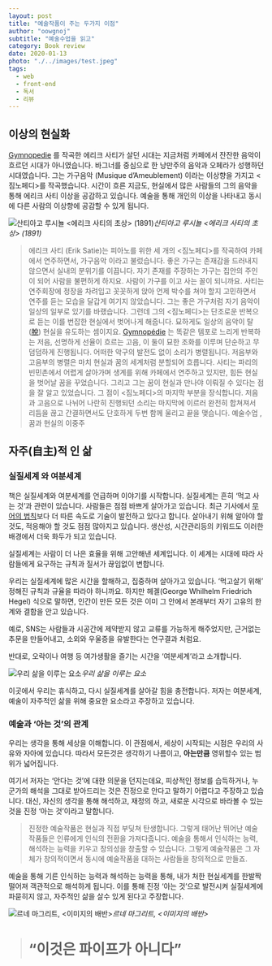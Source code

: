 ```yaml
---
layout: post
title: "예술작품이 주는 두가지 이점"
author: "oowgnoj"
subtitle: "예술수업을 읽고"
category: Book review
date: 2020-01-13
photo: "./../images/test.jpeg"
tags:
  - web
  - front-end
  - 독서
  - 리뷰
---
```



## 이상의 현실화

[Gymnopedie](https://www.youtube.com/watch?v=S-Xm7s9eGxU) 를 작곡한 에리크 사티가 살던 시대는 지금처럼 카페에서 잔잔한 음악이 흐르던 시대가 아니였습니다. 바그너를 중심으로 한 낭만주의 음악과 오페라가 성행하던 시대였습니다. 그는 가구음악 (Musique d’Ameublement) 이라는 이상향을 가지고 <짐노페디>를 작곡했습니다. 시간이 흐른 지금도, 현실에서 많은 사람들의 그의 음악을 통해 에리크 사티 이상을 공감하고 있습니다. 예술을 통해 개인의 이상을 나타내고 동시에 다른 사람의 이상향에 공감할 수 있게 됩니다.

![산티아고 루시뇰 <에리크 사티의 초상> (1891)](https://cdn-images-1.medium.com/max/2000/1*a3edvTnW3FWRALm-9A6x5Q.jpeg)*산티아고 루시뇰 <에리크 사티의 초상> (1891)*
> 에리크 사티 (Erik Satie)는 피아노를 위한 세 개의 <짐노페디>를 작곡하여 카페에서 연주하면서, 가구음악 이라고 불렀습니다. 좋은 가구는 존재감을 드러내지 않으면서 실내의 분위기를 이끕니다. 자기 존재를 주장하는 가구는 집안의 주인이 되어 사람을 불편하게 하지요. 사람이 가구를 이고 사는 꼴이 되니까요. 사티는 연주회장에 정장을 차려입고 꼿꼿하게 앉아 언제 박수를 쳐야 할지 고민하면서 연주를 듣는 모습을 달갑게 여기지 않았습니다. 그는 좋은 가구처럼 자기 음악이 일상의 일부로 있기를 바랬습니다.
> 그런데 그의 <짐노페디>는 단조로운 반복으로 듣는 이를 번잡한 현실에서 벗어나게 해줍니다. 묘하게도 일상의 음악이 탈([脫](https://small.dic.daum.net/word/view.do?wordid=hhw000008084&supid=hhu000008087)) 현실을 유도하는 셈이지요.
> [Gymnopédie](https://www.youtube.com/watch?v=S-Xm7s9eGxU) 는 똑같은 템포로 느리게 반복하는 저음, 선명하게 선율이 흐르는 고음, 이 둘이 묘한 조화를 이루며 단순하고 무덤덤하게 진행됩니다. 어떠한 악구의 발전도 없이 소리가 병렬됩니다. 저음부와 고음부의 병렬은 마치 현실과 꿈의 세계처럼 분할되어 흐릅니다.
> 사티는 파리의 빈민촌에서 어렵게 살아가며 생계를 위해 카페에서 연주하고 있지만, 힘든 현실을 벗어날 꿈을 꾸었습니다. 그리고 그는 꿈이 현실과 만나야 이뤄질 수 있다는 점을 잘 알고 있었습니다. 그 점이 <짐노페디>의 마지막 부분을 장식합니다.
> 저음과 고음으로 나뉘어 나란히 진행되던 소리는 마지막에 이르러 완전히 합쳐져서 리듬을 끊고 간결하면서도 단호하게 두번 함께 울리고 끝을 맺습니다.
> 예술수업 ,꿈과 현실의 이중주

## 자주(自主)적 인 삶

### 실질세계 와 여분세계

책은 실질세계와 여분세계를 언급하며 이야기를 시작합니다. 실질세계는 흔히 ‘먹고 사는 것’과 관련이 있습니다. 사람들은 점점 바쁘게 살아가고 있습니다. 최근 기사에서 [무어의 법칙](https://www.google.com/search?q=%EB%AC%B4%EC%96%B4%EC%9D%98+%EB%B2%95%EC%B9%99&oq=%EB%AC%B4%EC%96%B4%EC%9D%98+%EB%B2%95%EC%B9%99&aqs=chrome.0.0l8.1353j1j1&sourceid=chrome&ie=UTF-8)보다 더 따른 속도로 기술이 발전하고 있다고 합니다. 살아내기 위해 알아야 할 것도, 적응해야 할 것도 점점 많아지고 있습니다. 생산성, 시간관리등의 키워드도 이러한 배경에서 더욱 화두가 되고 있습니다.

실질세계는 사람이 더 나은 효율을 위해 고안해낸 세계입니다. 이 세계는 시대에 따라 사람들에게 요구하는 규칙과 질서가 끊임없이 변합니다.

우리는 실질세계에 많은 시간을 할해하고, 집중하며 살아가고 있습니다. ‘먹고살기 위해’ 정해진 규칙과 규율을 따라야 하니까요. 하지만 헤겔(George Whilhelm Friedrich Hegel) 식으로 말하면, 인간이 만든 모든 것은 이미 그 안에서 본래부터 자기 고유의 한계와 결함을 안고 있습니다.

예로, SNS는 사람들과 시공간에 제약받지 않고 교류를 가능하게 해주었지만, 근거없는 추문을 만들어내고, 소외와 우울증을 유발한다는 연구결과 처럼요.

반대로, 오락이나 여행 등 여가생활을 즐기는 시간을 ‘여분세계’라고 소개합니다.

![우리 삶을 이루는 요소](https://cdn-images-1.medium.com/max/2400/1*RphSxtypo82hxm-3WFqhEw.jpeg)*우리 삶을 이루는 요소*

이곳에서 우리는 휴식하고, 다시 실질세계를 살아갈 힘을 충전합니다. 저자는 여분세계, 예술이 자주적인 삶을 위해 중요한 요소라고 주장하고 있습니다.

### 예술과 ‘아는 것’의 관계

우리는 생각을 통해 세상을 이해합니다. 이 관점에서, 세상이 시작되는 시점은 우리의 사유와 자아에 있습니다. 따라서 모든것은 생각하기 나름이고, **아는만큼** 영위할수 있는 범위가 넓어집니다.

여기서 저자는 ‘안다는 것’에 대한 의문을 던지는데요, 피상적인 정보를 습득하거나, 누군가의 해석을 그대로 받아드리는 것은 진정으로 안다고 말하기 어렵다고 주장하고 있습니다. 대신, 자신의 생각을 통해 해석하고, 재정의 하고, 새로운 시각으로 바라볼 수 있는 것을 진정 ‘아는 것’이라고 말합니다.
> 진정한 예술작품은 현실과 직접 부딪쳐 탄생합니다. 그렇게 태어난 뛰어난 예술작품들은 인류에게 인식의 전환을 가져다줍니다. 예술을 통해서 인식하는 능력, 해석하는 능력을 키우고 창의성을 창출할 수 있습니다. 그렇게 예술작품은 그 자체가 창의적이면서 동시에 예술작품을 대하는 사람들을 창의적으로 만들죠.

예술을 통해 기른 인식하는 능력과 해석하는 능력을 통해, 내가 처한 현실세계를 한발짝 떨어져 객관적으로 해석하게 됩니다. 이를 통해 진정 ‘아는 것’으로 발전시켜 실질세계에 파묻히지 않고, 자주적인 삶을 살수 있게 된다고 주장합니다.

![르네 마그리트, <이미지의 배반>](https://cdn-images-1.medium.com/max/2000/1*Ic0rniNsjQhxlAbaC5bPZg.jpeg)*르네 마그리트, <이미지의 배반>*
> # “이것은 파이프가 아니다”
